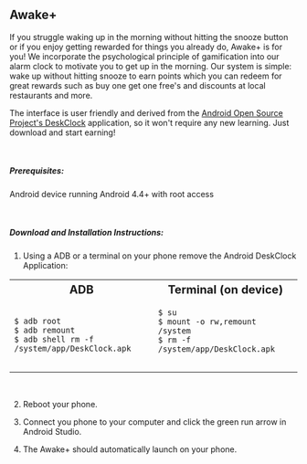 ## Awake+

If you struggle waking up in the morning without hitting the snooze button or if you enjoy getting rewarded for things you already do, Awake+ is for you! We incorporate the psychological principle of gamification into our alarm clock to motivate you to get up in the morning. Our system is simple: wake up without hitting snooze to earn points which you can redeem for great rewards such as buy one get one free's and discounts at local restaurants and more.

The interface is user friendly and derived from the [Android Open Source Project's DeskClock](https://android.googlesource.com/platform/packages/apps/DeskClock/) application, so it won't require any new learning. Just download and start earning!
  
  
  </br>
  <h5>Prerequisites:</h5>
  <p>Android device running Android 4.4+ with root access</p>
  </br>
<h5>Download and Installation Instructions:</h5>


1. Using a ADB or a terminal on your phone remove the Android DeskClock Application:

<table class="wikitable">
<tr>
<th style="width: 500px; font-size: 125%;">ADB
</th>
<th style="width: 500px; font-size: 125%;">Terminal (on device)
</th>
<tr>
<td>
<pre><code>$ adb root
$ adb remount
$ adb shell rm -f /system/app/DeskClock.apk</code>
</pre>
</td>
<td>
<pre><code>$ su
$ mount -o rw,remount /system
$ rm -f /system/app/DeskClock.apk
</code>
</pre>
</td></tr>
</table>
</br>

2. Reboot your phone.

3. Connect you phone to your computer and click the green run arrow in Android Studio.

4. The Awake+ should automatically launch on your phone.
